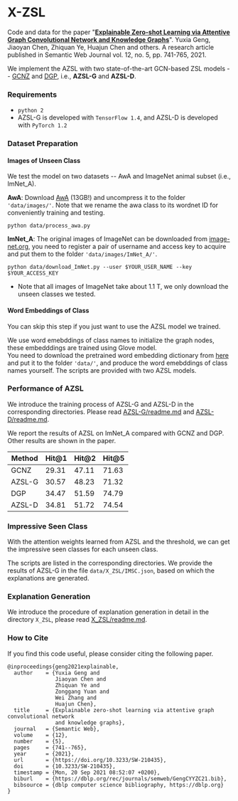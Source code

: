 # X-ZSL
Code and data for the paper "[**Explainable Zero-shot Learning via Attentive Graph Convolutional Network and Knowledge Graphs**](https://content.iospress.com/articles/semantic-web/sw210435)".
Yuxia Geng, Jiaoyan Chen, Zhiquan Ye, Huajun Chen and others.
A research article published in Semantic Web Journal vol. 12, no. 5, pp. 741-765, 2021.


We implement the AZSL with two state-of-the-art GCN-based ZSL models -- [GCNZ](https://arxiv.org/abs/1803.08035) and [DGP](https://arxiv.org/abs/1805.11724),
i.e., **AZSL-G** and **AZSL-D**.

### Requirements
* `python 2`
* AZSL-G is developed with `TensorFlow 1.4`, and AZSL-D is developed with `PyTorch 1.2`  

### Dataset Preparation
#### Images of Unseen Class
We test the model on two datasets -- AwA and ImageNet animal subset (i.e., ImNet_A).  
 
**AwA**: Download [AwA](http://cvml.ist.ac.at/AwA2/AwA2-data.zip) (13GB!) and uncompress it to the folder `'data/images/'`. 
Note that we rename the awa class to its wordnet ID for conveniently training and testing.   
```
python data/process_awa.py
```
**ImNet_A**: The original images of ImageNet can be downloaded from [image-net.org](http://image-net.org/download-images), you need to register a pair of username and access key to acquire
and put them to the folder `'data/images/ImNet_A/'`.  
```
python data/download_ImNet.py --user $YOUR_USER_NAME --key $YOUR_ACCESS_KEY
```
* Note that all images of ImageNet take about 1.1 T, we only download the unseen classes we tested.

#### Word Embeddings of Class
You can skip this step if you just want to use the AZSL model we trained.

We use word emebddings of class names to initialize the graph nodes, these embedddings are trained using Glove model.  
You need to download the pretrained word embedding dictionary from
[here](http://nlp.stanford.edu/data/glove.6B.zip) and put it to the folder `'data/'`, and produce the word emebddings of class names yourself.
The scripts are provided with two AZSL models.

### Performance of AZSL
We introduce the training process of AZSL-G and AZSL-D in the corresponding directories.
Please read [AZSL-G/readme.md](/AZSL-G/readme.md) and [AZSL-D/readme.md](/AZSL-D/readme.md).  

We report the results of AZSL on ImNet_A compared with GCNZ and DGP.
Other results are shown in the paper.

|Method|Hit@1|Hit@2|Hit@5|
|----|-----|----|-----|
|GCNZ|29.31|47.11|71.63|
|AZSL-G|30.57|48.23|71.32|
|DGP|34.47|51.59|74.79|
|AZSL-D|34.81|51.72|74.54|

### Impressive Seen Class
With the attention weights learned from AZSL and the threshold, 
we can get the impressive seen classes for each unseen class.

The scripts are listed in the corresponding directories. 
We provide the results of AZSL-G in the file `data/X_ZSL/IMSC.json`, based on which the explanations are generated.

### Explanation Generation
We introduce the procedure of explanation generation in detail in the directory `X_ZSL`, please read [X_ZSL/readme.md](/X_ZSL/readme.md).

### How to Cite
If you find this code useful, please consider citing the following paper.
```bigquery
@inproceedings{geng2021explainable,
  author    = {Yuxia Geng and
               Jiaoyan Chen and
               Zhiquan Ye and
               Zonggang Yuan and
               Wei Zhang and
               Huajun Chen},
  title     = {Explainable zero-shot learning via attentive graph convolutional network
               and knowledge graphs},
  journal   = {Semantic Web},
  volume    = {12},
  number    = {5},
  pages     = {741--765},
  year      = {2021},
  url       = {https://doi.org/10.3233/SW-210435},
  doi       = {10.3233/SW-210435},
  timestamp = {Mon, 20 Sep 2021 08:52:07 +0200},
  biburl    = {https://dblp.org/rec/journals/semweb/GengCYYZC21.bib},
  bibsource = {dblp computer science bibliography, https://dblp.org}
}
```
